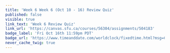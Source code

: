 ```yaml
---
title: 'Week 6 Week 6 (Oct 10 - 16) Review Quiz'
published: false
visible: true
link_text: 'Week 6 Review Quiz'
link_url: 'https://canvas.sfu.ca/courses/56304/assignments/504183'
badge_label: 'Fri Oct 16th 11:59pm PDT'
badge_url: 'https://www.timeanddate.com/worldclock/fixedtime.html?msg=CMPT-363+Week+6+Review+Quiz+Due+Date&iso=20201016T235900'
never_cache_twig: true
---
```

